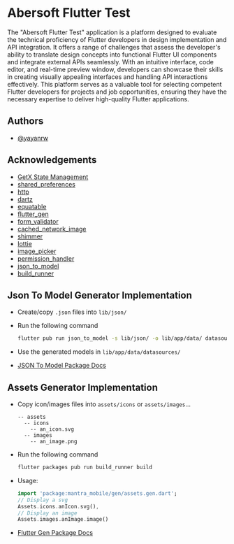 
# Abersoft Flutter Test

The "Abersoft Flutter Test" application is a platform designed to evaluate the technical proficiency of Flutter developers in design implementation and API integration. It offers a range of challenges that assess the developer's ability to translate design concepts into functional Flutter UI components and integrate external APIs seamlessly. With an intuitive interface, code editor, and real-time preview window, developers can showcase their skills in creating visually appealing interfaces and handling API interactions effectively. This platform serves as a valuable tool for selecting competent Flutter developers for projects and job opportunities, ensuring they have the necessary expertise to deliver high-quality Flutter applications.
## Authors

- [@yayanrw](https://www.github.com/yayanrw)


## Acknowledgements

- [GetX State Management](https://pub.dev/packages/get)
- [shared_preferences](https://pub.dev/packages/shared_preferences)
- [http](https://pub.dev/packages/http)
- [dartz](https://pub.dev/packages/dartz)
- [equatable](https://pub.dev/packages/equatable)
- [flutter_gen](https://pub.dev/packages/flutter_gen)
- [form_validator](https://pub.dev/packages/form_validator)
- [cached_network_image](https://pub.dev/packages/cached_network_image)
- [shimmer](https://pub.dev/packages/shimmer)
- [lottie](https://pub.dev/packages/lottie)
- [image_picker](https://pub.dev/packages/image_picker)
- [permission_handler](https://pub.dev/packages/permission_handler)
- [json_to_model](https://pub.dev/packages/json_to_model)
- [build_runner](https://pub.dev/packages/build_runner)


## Json To Model Generator Implementation
- Create/copy `.json` files into `lib/json/`
- Run the following command<br/>
    ```sh
    flutter pub run json_to_model -s lib/json/ -o lib/app/data/ datasources/
    ```
- Use the generated models in `lib/app/data/datasources/`<br/>

- [JSON To Model Package Docs](https://pub.dev/packages/json_to_model)
## Assets Generator Implementation

- Copy icon/images files into `assets/icons` or `assets/images`...

   ```
   -- assets
     -- icons
       -- an_icon.svg
     -- images
       -- an_image.png
   ```
- Run the following command<br/>

   ```sh
   flutter packages pub run build_runner build
   ```
- Usage:<br/>

   ```dart
   import 'package:mantra_mobile/gen/assets.gen.dart';
   // Display a svg
   Assets.icons.anIcon.svg(),
   // Display an image
   Assets.images.anImage.image()
   ```
- [Flutter Gen Package Docs](https://pub.dev/packages/flutter_gen)